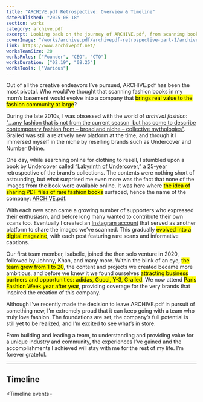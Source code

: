 ```yaml
---
title: "ARCHIVE.pdf Retrospective: Overview & Timeline"
datePublished: "2025-08-18"
section: works
category: archive.pdf
excerpt: Looking back on the journey of ARCHIVE.pdf, from scanning books in the basement to Paris Fashion Week and beyond.
coverImage: "/works/archive.pdf/archivepdf-retrospective-part-1/archivepdf-retrospective-part-1_cover.png"
link: https://www.archivepdf.net/
worksTeamSize: 20
worksRoles: ["Founder", "CEO", "CTO"]
worksDuration: ["02.19", "08.25"]
worksTools: ["Various"]
---
```


Out of all the creative endeavors I’ve pursued, ARCHIVE.pdf has been the most pivotal. Who would’ve thought that scanning fashion books in my mom’s basement would evolve into a company that <mark>brings real value to the fashion community at large</mark>?

During the late 2010s, I was obsessed with the world of _archival fashion_: ["...any fashion that is not from the current season, but has come to describe contemporary fashion from – broad and niche – collective mythologies"](https://www.gq-magazine.co.uk/article/what-is-archival-fashion). Grailed was still a relatively new platform at the time, and through it I immersed myself in the niche by reselling brands such as Undercover and Number (N)ine.

One day, while searching online for clothing to resell, I stumbled upon a book by Undercover called [“Labyrinth of Undercover,”](https://www.archivepdf.net/scans/undercover/labyrinth-of-undercover) a 25-year retrospective of the brand’s collections. The contents were nothing short of astounding, but what surprised me even more was the fact that none of the images from the book were available online. It was here where <mark>the idea of sharing PDF files of rare fashion books</mark> surfaced, hence the name of the company: [ARCHIVE.pdf](https://www.archivepdf.net/).

With each new scan came a growing number of supporters who expressed their enthusiasm, and before long many wanted to contribute their own scans too. Eventually I created an [Instagram account](https://www.instagram.com/archivepdf/) that served as another platform to share the images we’ve scanned. This gradually <mark>evolved into a digital magazine</mark>, with each post featuring rare scans and informative captions.

Our first team member, Isabelle, joined the then solo venture in 2020, followed by Johnny, Khan, and many more. Within the blink of an eye, <mark>the team grew from 1 to 20</mark>, the content and projects we created became more ambitious, and before we knew it we found ourselves <mark>attracting business partners and opportunities: adidas, Gucci, Y-3, Grailed</mark>. We now attend <mark>Paris Fashion Week year after year</mark>, providing coverage for the very brands that inspired the creation of this company.

Although I’ve recently made the decision to leave ARCHIVE.pdf in pursuit of something new, I’m extremely proud that it can keep going with a team who truly love fashion. The foundations are set, the company’s full potential is still yet to be realized, and I’m excited to see what’s in store.

From building and leading a team, to understanding and providing value for a unique industry and community, the experiences I’ve gained and the accomplishments I achieved will stay with me for the rest of my life. I’m forever grateful.

---

## Timeline

<Timeline events=<Timeline events='[
  {
    "date": "2019-02-05",
    "title": "Announcement of ARCHIVE.pdf",
    "link": "https://www.instagram.com/p/Btg-JN2AKaj",
    "caseStudy": "placeholder"
  },
  {
    "date": "2019-06-20",
    "title": "First Japanese-to-English translations of Takahiro Miyashita EYESCREAM Magazine feature — funded by the fashion community.",
    "link": "https://www.archivepdf.net/scans/number-(n)ine/truth-of-number-(n)ine"
  },
  {
    "date": "2019-10-23",
    "title": "ARCHIVE.pdf begins having more descriptive instagram content"
  },
  {
    "date": "2019-11-13",
    "title": "Japanese-to-English translations for Last Orgy 2 & 3 with Archived Dreams",
    "link": "https://www.archivepdf.net/scans/takarajima"
  },
  {
    "date": "2020-06-26",
    "title": "Creation of first website created with Wix",
    "link": "https://web.archive.org/web/20201219120020/http://archivepdf.net/",
    "caseStudy": "placeholder"
  },
  {
    "date": "2020-07-17",
    "title": "ARCHIVE.pdf begins featuring community submissions including editorials and work by independent designers",
    "link": "https://www.instagram.com/p/CDmdNmxATUm"
  },
  {
    "date": "2020-10-31",
    "title": "ARCHIVE.pdf Reaches 10K Instagram followers",
    "caseStudy": "placeholder"
  },
  {
    "date": "2020-11-13",
    "title": "ARCHIVE.pdf begins offering informative Instagram content"
  },
  {
    "date": "2020-11-20",
    "title": "First member, Isabelle Davis, joins the team & publishes post with written caption",
    "link": "https://www.instagram.com/p/CH0gpyDAg8u"
  },
  {
    "date": "2021-02-16",
    "title": "New blog section added to website",
    "link": "https://web.archive.org/web/20210422175711/https://www.archivepdf.net/blog"
  },
  {
    "date": "2021-02-19",
    "title": "First article published on website",
    "link": "https://www.instagram.com/p/CLe3e7bARX-",
    "caseStudy": "placeholder"
  },
  {
    "date": "2021-04-14",
    "title": "First community giveaway event",
    "link": "https://www.instagram.com/p/CNpxlKPAiVd"
  },
  {
    "date": "2021-05-28",
    "title": "ARCHIVE.pdf begins incorporating the three bar titles for its Instagram posts",
    "link": "https://www.instagram.com/p/CPbF-vkDxBi"
  },
  {
    "date": "2021-06-01",
    "title": "Complete redesign of website",
    "link": "https://web.archive.org/web/20210619021115/https://archivepdf.net/"
  },
  {
    "date": "2021-08-24",
    "title": "Launch of Discord community server"
  },
  {
    "date": "2022-03-21",
    "title": "First large-scale project focused on Japanese designer Sk8thing, including article, scan release, and product releases",
    "link": "https://www.instagram.com/p/CbkydfduShc",
    "caseStudy": "placeholder"
  },
  {
    "date": "2022-09-14",
    "title": "First interview with a fashion industry professional",
    "link": "https://www.archivepdf.net/articles/enter-the-style-zeitgeist-an-interview-with-eugene-rabkin"
  },
  {
    "date": "2022-10-21",
    "title": "First original content produced at Paris Fashion Week",
    "link": "https://www.instagram.com/p/Cj-32wMvtvo/"
  },
  {
    "date": "2022-10-22",
    "title": "First original photography at Seoul Fashion Week",
    "link": "https://www.instagram.com/p/CkLyb89Lu0b"
  },
  {
    "date": "2023-09-15",
    "title": "First business opportunity — promotion of the Gazelle, Superstar & Samba for adidas",
    "link": "https://www.instagram.com/p/CxTILkauIKT",
    "caseStudy": "placeholder"
  },
  {
    "date": "2023-09-22",
    "title": "Promotion and coverage for Gucci for Sabato De Sarno debut runway show",
    "link": "https://www.instagram.com/p/Cxltg8vuQcD"
  },
  {
    "date": "2023-10-27",
    "title": "Interview with designer Alexandre Plokhov",
    "link": "https://www.archivepdf.net/articles/alexandre-plokhov-interview"
  },
  {
    "date": "2023-11-22",
    "title": "ARCHIVE.pdf reaches 100K Instagram followers",
    "link": "https://www.instagram.com/p/Cz9Pra2O72Y",
    "caseStudy": "placeholder"
  },
  {
    "date": "2024-02-05",
    "title": "ARCHIVE.pdf releases its Progressive Web App",
    "link": "https://www.instagram.com/p/C2-ggOtrNVs/",
    "caseStudy": "placeholder"
  },
  {
    "date": "2024-03-01",
    "title": "Interview with Al Abayan",
    "link": "https://www.archivepdf.net/articles/uncovering-number-nine-interview-with-al-abayan"
  },
  {
    "date": "2024-03-22",
    "title": "Promotion of the SL72 for adidas",
    "link": "https://www.instagram.com/p/C40rFewuBLH"
  },
  {
    "date": "2024-04-10",
    "title": "Promotion for the Y-3 Atelier collection",
    "link": "https://www.instagram.com/p/C5lkgiFO1xb"
  },
  {
    "date": "2024-05-07",
    "title": "Partnership with Reversible",
    "link": "https://www.instagram.com/p/C6rFxrnucEL"
  },
  {
    "date": "2024-06-14",
    "title": "ARCHIVE.pdf Zine and Paris Fashion Week pop-up event",
    "link": "https://www.instagram.com/stories/highlights/17868479988120109",
    "caseStudy": "placeholder"
  },
  {
    "date": "2024-08-02",
    "title": "First original ARCHIVE.pdf editorial",
    "link": "https://www.instagram.com/p/C-LKa_iuB7T"
  },
  {
    "date": "2024-08-15",
    "title": "Promotion for Y-3 AW24 collection campaign",
    "link": "https://www.instagram.com/p/C-sYlNdOiw4"
  },
  {
    "date": "2024-09-02",
    "title": "First set of archival materials provided by designer Shinichiro Arakawa",
    "link": "https://www.archivepdf.net/archives/shinichiro-arakawa"
  },
  {
    "date": "2024-09-16",
    "title": "Interview with Alan Bilzerian",
    "link": "https://www.archivepdf.net/articles/alan-bilzerian-interview"
  },
  {
    "date": "2024-10-28",
    "title": "First backstage photography and feature, for Ann Demeulemeester",
    "link": "https://www.archivepdf.net/articles/ann-demeulemeester-ss25-backstage"
  },
  {
    "date": "2024-11-01",
    "title": "Promotion of the Low Profile for adidas",
    "link": "https://www.instagram.com/reel/DB1evYSqaNQ/"
  },
  {
    "date": "2025-01-31",
    "title": "Exhibition coverage for Polimoda",
    "link": "https://www.archivepdf.net/articles/polimoda-an-archive-event-two-and-the-anti-museum-horizon"
  },
  {
    "date": "2025-02-14",
    "title": "First collaborative post with fashion stylist and Atelier founder Karlo Steel",
    "link": "https://www.instagram.com/p/DGD5DEou9cj"
  },
  {
    "date": "2025-03-21",
    "title": "Showroom coverage of Dries Van Noten",
    "link": "https://www.archivepdf.net/articles/behind-the-curtain-dries-van-noten-aw-25-showroom"
  },
  {
    "date": "2025-04-02",
    "title": "ARCHIVE.pdf launches Substack",
    "link": "https://www.instagram.com/p/DH8zui_uhEy"
  },
  {
    "date": "2025-04-11",
    "title": "Exhibition coverage for Azzedine Alaïa Foundation",
    "link": "https://www.archivepdf.net/articles/mugler-and-alaia-two-decades-of-artistic-affinities"
  },
  {
    "date": "2025-04-14",
    "title": "Runway and backstage coverage of Comme des Garçons, Junya Watanabe and Noir Kei Ninomiya",
    "link": "https://www.archivepdf.net/articles/beyond-monumentalism-comme-des-garcons-junya-watanabe-noir-kei-ninomiya-aw-2025"
  },
  {
    "date": "2025-05-07",
    "title": "Behind-the-scenes and backstage coverage for Ann Demeulemeester",
    "link": "https://www.archivepdf.net/articles/ann-demeulemeester-aw-2025-backstage-and-runway-coverage"
  },
  {
    "date": "2025-05-12",
    "title": "Archives release and interview with beauty:beast",
    "link": "https://www.archivepdf.net/articles/takao-yamashita-entering-the-belly-of-the-beauty-beast"
  },
  {
    "date": "2025-06-06",
    "title": "First post for partnership with Grailed",
    "link": "https://www.instagram.com/p/DKkLltcx7_o",
    "caseStudy": "placeholder"
  },
  {
    "date": "2025-07-07",
    "title": "Coverage for adidas activation at Paris Fashion Week",
    "link": "https://www.instagram.com/p/DL0A6hnsslB/"
  },
  {
    "date": "2025-07-14",
    "title": "Backstage coverage of Juun.J",
    "link": "https://www.instagram.com/p/DMGDZujx6yn"
  },
  {
    "date": "2025-07-23",
    "title": "Promotion of Superstar for adidas",
    "link": "https://www.instagram.com/p/DMdMmMmR85_"
  }
]'/>
